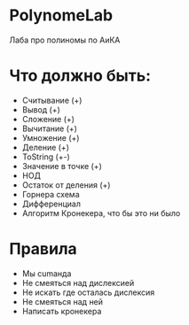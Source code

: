 # PolynomeLab
Лаба про полиномы по АиКА

# Что должно быть:
  - Считывание (+)
  - Вывод (+)
  - Сложение (+)
  - Вычитание (+)
  - Умножение (+)
  - Деление (+)
  - ToString (+-)
  - Значение в точке (+)
  - НОД 
  - Остаток от деления (+)
  - Горнера схема
  - Дифференциал
  - Алгоритм Кронекера, что бы это ни было
  
  # Правила
   - Мы cumанда
   - Не смеяться над дислексией
   - Не искать где осталась дислексия
   - Не смеяться над ней
   - Написать кронекера
 
